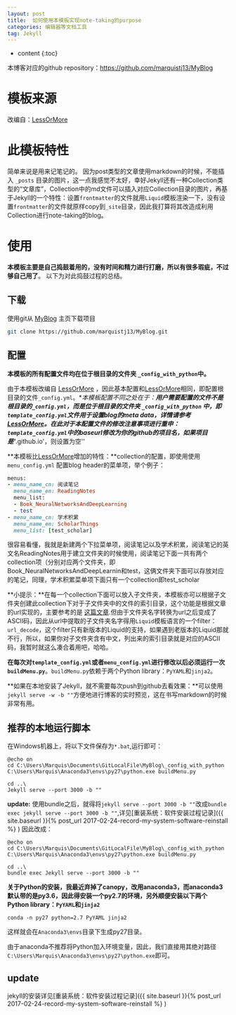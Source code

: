 ```yaml
---
layout: post
title:  如何使用本模板实现note-taking的purpose
categories: 编辑器等文档工具
tag: Jekyll
---
```



* content
{:toc}



本博客对应的github repository：https://github.com/marquistj13/MyBlog


模板来源
====================================
改编自：[LessOrMore](https://github.com/luoyan35714/LessOrMore)

此模板特性
====================================
简单来说是用来记笔记的。
因为post类型的文章使用markdown的时候，不能插入 `_posts` 目录的图片，这一点我感觉不太好，幸好Jekyll还有一种Collection类型的“文章库”，Collection中的md文件可以插入对应Collection目录的图片，再基于Jekyll的一个特性：设置`frontmatter`的文件就用`Liquid`模板渲染一下，没有设置`frontmatter`的文件就原样copy到`_site`目录，因此我打算将其改造成利用Collection进行note-taking的blog。


使用
====================================
**本模板主要是自己捣鼓着用的，没有时间和精力进行打磨，所以有很多瑕疵，不过够自己用了**。
以下为对此捣鼓过程的总结。

下载
------------------------------------

使用git从 [MyBlog](https://github.com/marquistj13/MyBlog) 主页下载项目

``` bash
git clone https://github.com/marquistj13/MyBlog.git
```

配置
------------------------------------
**本模板的所有配置文件均在位于根目录的文件夹 `_config_with_python`中。**

由于本模板改编自 [LessOrMore](https://github.com/luoyan35714/LessOrMore) ，因此基本配置和[LessOrMore](https://github.com/luoyan35714/LessOrMore)相同，即配置根目录的文件`_config.yml`。**本模板配置不同之处在于：**用户需要配置的文件不是根目录的`_config.yml`，而是位于根目录的文件夹 `_config_with_python` 中，即`template_config.yml`文件用于设置blog的meta data，详情请参考 [LessOrMore](https://github.com/luoyan35714/LessOrMore)。在此对于本配置文件的修改注意事项进行重申：`template_config.yml`中的baseurl修改为你的github的项目名，如果项目是'***.github.io'，则设置为空''

**本模板比[LessOrMore](https://github.com/luoyan35714/LessOrMore)增加的特性：**collection的配置，即使用使用 `menu_config.yml` 配置blog header的菜单项，举个例子：


```ruby
menus:
- menu_name_cn: 阅读笔记
  menu_name_en: ReadingNotes
  menu_list:
  - Book_NeuralNetworksAndDeepLearning
  - test
- menu_name_cn: 学术积累
  menu_name_en: ScholarThings
  menu_list: [test_scholar]
```

很容易看懂，我就是新建两个下拉菜单项，阅读笔记以及学术积累，阅读笔记的英文名ReadingNotes用于建立文件夹的时候使用，阅读笔记下面一共有两个collection项（分别对应两个文件夹，即Book_NeuralNetworksAndDeepLearnin和test，这俩文件夹下面可以存放对应的笔记，同理，学术积累菜单项下面只有一个collection即test_scholar

**小提示：**在每一个collection下面可以放入子文件夹，本模板亦可以根据子文件夹创建此collection下对于子文件夹中的文件的索引目录，这个功能是根据文章的url实现的，主要参考的是 [这篇文章](https://thinkshout.com/blog/2014/12/creating-dynamic-menus-in-jekyll/).但由于文件夹名字转换为url之后变成了ASCII码，因此从url中提取的子文件夹名字得用`Liquid`模板语言的一个filter：`url_decode`，这个filter只有新版本的Liquid的支持，如果遇到老版本的Liquid那就不行，所以，如果你对子文件夹含有中文，列出来的索引目录就是对应的ASCII码，我暂时就这么凑合着用吧，哈哈。

**在每次对`template_config.yml`或者`menu_config.yml`进行修改以后必须运行一次`buildMenu.py`**。`buildMenu.py`依赖于两个Python library：`PyYAML`和`jinja2`。

**如果在本地安装了Jekyll，就不需要每次push到github去看效果：**可以使用`jekyll serve -w -b ""`方便地进行博客的实时预览，这在书写markdown的时候非常有用。

推荐的本地运行脚本
------------------------------------
在Windows机器上，将以下文件保存为`*.bat`,运行即可：
```
@echo on 
cd C:\Users\Marquis\Documents\GitLocalFile\MyBlog\_config_with_python
C:\Users\Marquis\Anaconda3\envs\py27\python.exe buildMenu.py

cd ..\
Jekyll serve --port 3000 -b ""
```

__update:__
使用bundle之后，就得将`jekyll serve --port 3000 -b ""`改成`bundle exec jekyll serve --port 3000 -b ""`,详见[重装系统：软件安装过程记录]({{ site.baseurl }}{% post_url 2017-02-24-record-my-system-software-reinstall %}
)
因此改成：
```
@echo on 
cd C:\Users\Marquis\Documents\GitLocalFile\MyBlog\_config_with_python
C:\Users\Marquis\Anaconda3\envs\py27\python.exe buildMenu.py

cd ..\
bundle exec Jekyll serve --port 3000 -b ""
```

**关于Python的安装，我最近弃掉了canopy，改用anaconda3，而anaconda3默认带的是py3.6，因此得安装一个py2.7的环境，另外顺便安装以下两个Python library：`PyYAML`和`jinja2`**
```
conda -n py27 python=2.7 PyYAML jinja2
```
这样就会在`Anaconda3\envs`目录下生成py27目录。

由于anaconda不推荐将Python加入环境变量，因此，我们直接用其绝对路径`C:\Users\Marquis\Anaconda3\envs\py27\python.exe`即可。

update
------------------------------------
jekyll的安装详见[重装系统：软件安装过程记录]({{ site.baseurl }}{% post_url 2017-02-24-record-my-system-software-reinstall %}
)